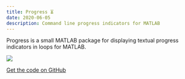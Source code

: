 ```yaml
---
title: Progress ⏳
date: 2020-06-05
description: Command line progress indicators for MATLAB
---
```


Progress is a small MATLAB package for displaying textual progress indicators in loops for MATLAB.

![](https://raw.githubusercontent.com/justinpinkney/progress/master/progress_bar.gif)

[Get the code on GitHub](https://github.com/justinpinkney/progress)
